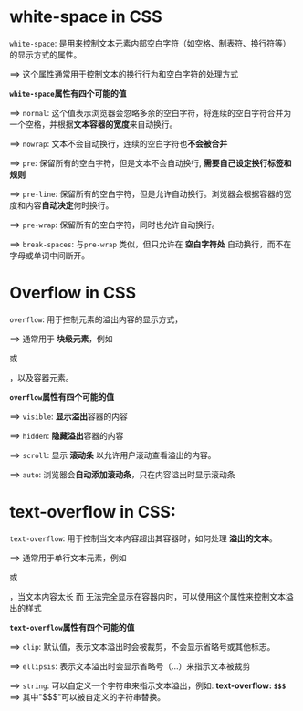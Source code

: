 # white-space in CSS
`white-space`: 是用来控制文本元素内部空白字符（如空格、制表符、换行符等）的显示方式的属性。

==> 这个属性通常用于控制文本的换行行为和空白字符的处理方式

**`white-space`属性有四个可能的值**

==> `normal`: 这个值表示浏览器会忽略多余的空白字符，将连续的空白字符合并为一个空格，并根据**文本容器的宽度**来自动换行。

==> `nowrap`: 文本不会自动换行，连续的空白字符也**不会被合并**

==> `pre`: 保留所有的空白字符，但是文本不会自动换行, **需要自己设定换行标签和规则**

==> `pre-line`: 保留所有的空白字符，但是允许自动换行。浏览器会根据容器的宽度和内容**自动决定**何时换行。

==> `pre-wrap`: 保留所有的空白字符，同时也允许自动换行。

==> `break-spaces`: 与`pre-wrap` 类似，但只允许在 **空白字符处** 自动换行，而不在字母或单词中间断开。

# Overflow in CSS
`overflow`: 用于控制元素的溢出内容的显示方式，

==> 通常用于 **块级元素**，例如 **<div>** 或 **<p>**，以及容器元素。

**`overflow`属性有四个可能的值**

==> `visible`: **显示溢出**容器的内容

==> `hidden`: **隐藏溢出**容器的内容

==> `scroll`: 显示 **滚动条** 以允许用户滚动查看溢出的内容。

==> `auto`: 浏览器会**自动添加滚动条**，只在内容溢出时显示滚动条

# text-overflow in CSS:
`text-overflow`: 用于控制当文本内容超出其容器时，如何处理 **溢出的文本**。

==> 通常用于单行文本元素，例如 **<div>** 或 **<p>**，当文本内容太长 而 无法完全显示在容器内时，可以使用这个属性来控制文本溢出的样式

**`text-overflow`属性有四个可能的值**

==> `clip`: 默认值，表示文本溢出时会被裁剪，不会显示省略号或其他标志。

==> `ellipsis`: 表示文本溢出时会显示省略号（...）来指示文本被裁剪

==> `string`: 可以自定义一个字符串来指示文本溢出，例如: **text-overflow: `$$$`** ==> 其中"$$$"可以被自定义的字符串替换。
